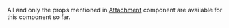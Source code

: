 All and only the props mentioned in [Attachment](#attachment) component are available for this component so far.
